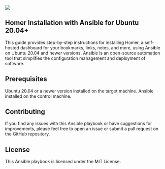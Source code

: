 ![](https://i.imgur.com/4RgGOU7.png)
## Homer Installation with Ansible for Ubuntu 20.04+
This guide provides step-by-step instructions for installing Homer, a self-hosted dashboard for your bookmarks, links, notes, and more, using Ansible on Ubuntu 20.04 and newer versions. Ansible is an open-source automation tool that simplifies the configuration management and deployment of software.

## Prerequisites
Ubuntu 20.04 or a newer version installed on the target machine.
Ansible installed on the control machine.

## Contributing
If you find any issues with this Ansible playbook or have suggestions for improvements, please feel free to open an issue or submit a pull request on the GitHub repository.

## License
This Ansible playbook is licensed under the MIT License.

